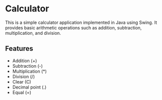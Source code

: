 
# Calculator

This is a simple calculator application implemented in Java using Swing. It provides basic arithmetic operations such as addition, subtraction, multiplication, and division.

## Features

- Addition (+)
- Subtraction (-)
- Multiplication (*)
- Division (/)
- Clear (C)
- Decimal point (.)
- Equal (=)
